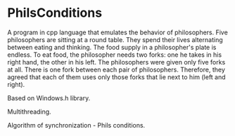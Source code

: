 # PhilsConditions
A program in cpp language that emulates the behavior of philosophers. Five philosophers are sitting at a round table. They spend their lives alternating between eating and thinking. The food supply in a philosopher's plate is endless. To eat food, the philosopher needs two forks: one he takes in his right hand, the other in his left. The philosophers were given only five forks at all. There is one fork between each pair of philosophers. Therefore, they agreed that each of them uses only those forks that lie next to him (left and right). 

Based on Windows.h library. 

Multithreading. 

Algorithm of synchronization - Phils conditions.
